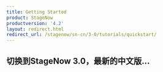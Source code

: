 ```yaml
---
title: Getting Started
product: StageNow
productversion: '4.2'
layout: redirect.html
redirect_url: /stagenow/sn-cn/3-0/tutorials/quickstart/
---
```


## 切换到StageNow 3.0，最新的中文版...

